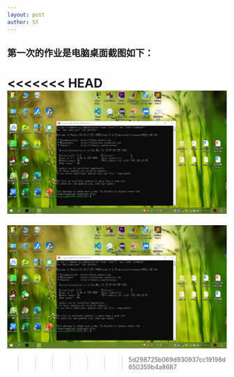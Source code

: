 ```yaml
---
layout: post
author: SY
---
```

第一次的作业是电脑桌面截图如下：
-------

<<<<<<< HEAD
![作业1的截图](/assets/image/ex1_image.jpg)
=======
![作业1的截图](/assets/image/ex1_image.jpg)
>>>>>>> 5d298725b069d930937cc19198d650359b4a8687
